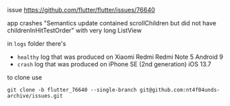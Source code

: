 issue https://github.com/flutter/flutter/issues/76640

app crashes "Semantics update contained scrollChildren but did not have childrenInHitTestOrder" with very long ListView

in `logs` folder there's

* `healthy` log that was produced on Xiaomi Redmi Redmi Note 5 Android 9
* `crash` log that was produced on iPhone SE (2nd generation) iOS 13.7

to clone use

```
git clone -b flutter_76640 --single-branch git@github.com:nt4f04unds-archive/issues.git
```